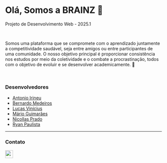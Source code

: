 # Olá, Somos a BRAINZ 🧠
<p> Projeto de Desenvolvimento Web - 2025.1  </p> 

<br>

 <p> Somos uma plataforma que se compromete com o aprendizado juntamente a competitividade saudável, seja entre amigos ou entre participantes de uma comunidade. O nosso objetivo principal é proporcionar consistência nos estudos por meio da coletividade e o combate a procrastinação, todos com o objetivo de evoluir e se desenvolver academicamente. 🚀 </p> 
 
<br>

### Desenvolvedores
- [Antonio Irineu](https://github.com/AntonioIrineuFilho)
- [Bernardo Medeiros](https://github.com/bernardommedeiros)
- [Lucas Vinícius](https://github.com/viniciusgois711)
- [Mário Guimarâes](https://github.com/marioluizguimaraes)
- [Nicollas Prado](https://github.com/nicollasprado)
- [Ryan Paulista](https://github.com/ryanpaulista)
    

 ---

### Contato

  <a href="mailto:org.brainz@gmail.com" target="_blank" >
    <img align=center src="https://img.shields.io/badge/Gmail-EA4335?style=flat&logo=gmail&logoColor=white" height="25" alt="gmail logo"  />
  </a>
